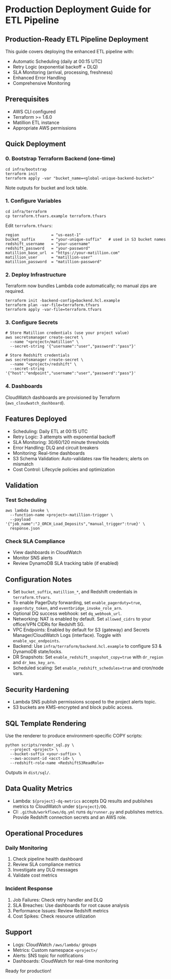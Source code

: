 # Production Deployment Guide for ETL Pipeline

## Production-Ready ETL Pipeline Deployment

This guide covers deploying the enhanced ETL pipeline with:
- Automatic Scheduling (daily at 00:15 UTC)
- Retry Logic (exponential backoff + DLQ)
- SLA Monitoring (arrival, processing, freshness)
- Enhanced Error Handling
- Comprehensive Monitoring

## Prerequisites

- AWS CLI configured
- Terraform >= 1.6.0
- Matillion ETL instance
- Appropriate AWS permissions

## Quick Deployment

### 0. Bootstrap Terraform Backend (one-time)
```
cd infra/bootstrap
terraform init
terraform apply -var "bucket_name=<global-unique-backend-bucket>"
```
Note outputs for bucket and lock table.

### 1. Configure Variables
```
cd infra/terraform
cp terraform.tfvars.example terraform.tfvars
```

Edit `terraform.tfvars`:
```hcl
region              = "us-east-1"
bucket_suffix       = "your-unique-suffix"   # used in S3 bucket names
redshift_username   = "your-username"
redshift_password   = "your-password"
matillion_base_url  = "https://your-matillion.com"
matillion_user      = "matillion-user"
matillion_password  = "matillion-password"
```

### 2. Deploy Infrastructure
Terraform now bundles Lambda code automatically; no manual zips are required.
```
terraform init -backend-config=backend.hcl.example
terraform plan -var-file=terraform.tfvars
terraform apply -var-file=terraform.tfvars
```

### 3. Configure Secrets
```
# Store Matillion credentials (use your project value)
aws secretsmanager create-secret \
  --name "<project>/matillion" \
  --secret-string '{"username":"user","password":"pass"}'

# Store Redshift credentials
aws secretsmanager create-secret \
  --name "<project>/redshift" \
  --secret-string '{"host":"endpoint","username":"user","password":"pass"}'
```

### 4. Dashboards
CloudWatch dashboards are provisioned by Terraform (`aws_cloudwatch_dashboard`).

## Features Deployed

- Scheduling: Daily ETL at 00:15 UTC
- Retry Logic: 3 attempts with exponential backoff
- SLA Monitoring: 30/60/120 minute thresholds
- Error Handling: DLQ and circuit breakers
- Monitoring: Real-time dashboards
- S3 Schema Validation: Auto-validates raw file headers; alerts on mismatch
- Cost Control: Lifecycle policies and optimization

## Validation

### Test Scheduling
```
aws lambda invoke \
  --function-name <project>-matillion-trigger \
  --payload '{"job_name":"J_ORCH_Load_Deposits","manual_trigger":true}' \
  response.json
```

### Check SLA Compliance
- View dashboards in CloudWatch
- Monitor SNS alerts
- Review DynamoDB SLA tracking table (if enabled)

## Configuration Notes

- Set `bucket_suffix`, `matillion_*`, and Redshift credentials in `terraform.tfvars`.
- To enable PagerDuty forwarding, set `enable_pagerduty=true`, `pagerduty_token`, and `eventbridge_invoke_role_arn`.
- Optional DQ success webhook: set `dq_webhook_url`.
- Networking: NAT is enabled by default. Set `allowed_cidrs` to your office/VPN CIDRs for Redshift SG.
 - VPC Endpoints: Enabled by default for S3 (gateway) and Secrets Manager/CloudWatch Logs (interface). Toggle with `enable_vpc_endpoints`.
 - Backend: Use `infra/terraform/backend.hcl.example` to configure S3 & DynamoDB state/locks.
 - DR Snapshots: Set `enable_redshift_snapshot_copy=true` with `dr_region` and `dr_kms_key_arn`.
 - Scheduled scaling: Set `enable_redshift_schedules=true` and cron/node vars.

## Security Hardening

- Lambda SNS publish permissions scoped to the project alerts topic.
- S3 buckets are KMS-encrypted and block public access.

## SQL Template Rendering

Use the renderer to produce environment-specific COPY scripts:
```
python scripts/render_sql.py \
  --project <project> \
  --bucket-suffix <your-suffix> \
  --aws-account-id <acct-id> \
  --redshift-role-name <RedshiftS3ReadRole>
```
Outputs in `dist/sql/`.

## Data Quality Metrics

- Lambda: `${project}-dq-metrics` accepts DQ results and publishes metrics to CloudWatch under `${project}/DQ`.
- CI: `.github/workflows/dq.yml` runs `dq/runner.py` and publishes metrics. Provide Redshift connection secrets and an AWS role.

## Operational Procedures

### Daily Monitoring
1. Check pipeline health dashboard
2. Review SLA compliance metrics
3. Investigate any DLQ messages
4. Validate cost metrics

### Incident Response
1. Job Failures: Check retry handler and DLQ
2. SLA Breaches: Use dashboards for root cause analysis
3. Performance Issues: Review Redshift metrics
4. Cost Spikes: Check resource utilization

## Support

- Logs: CloudWatch `/aws/lambda/` groups
- Metrics: Custom namespace `<project>/`
- Alerts: SNS topic for notifications
- Dashboards: CloudWatch for real-time monitoring

Ready for production!
